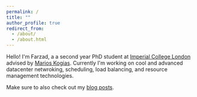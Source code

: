 ```yaml
---
permalink: /
title: ""
author_profile: true
redirect_from: 
  - /about/
  - /about.html
---
```


Hello! I'm Farzad, a a second year PhD student at [Imperial College London](https://www.imperial.ac.uk/) advised by [Marios Kogias](https://marioskogias.github.io/). Currently I'm working on cool and advanced datacenter netwroking, scheduling, load balancing, and resource management technologies.

Make sure to also check out my [blog posts](https://farzad1132.github.io/year-archive/).